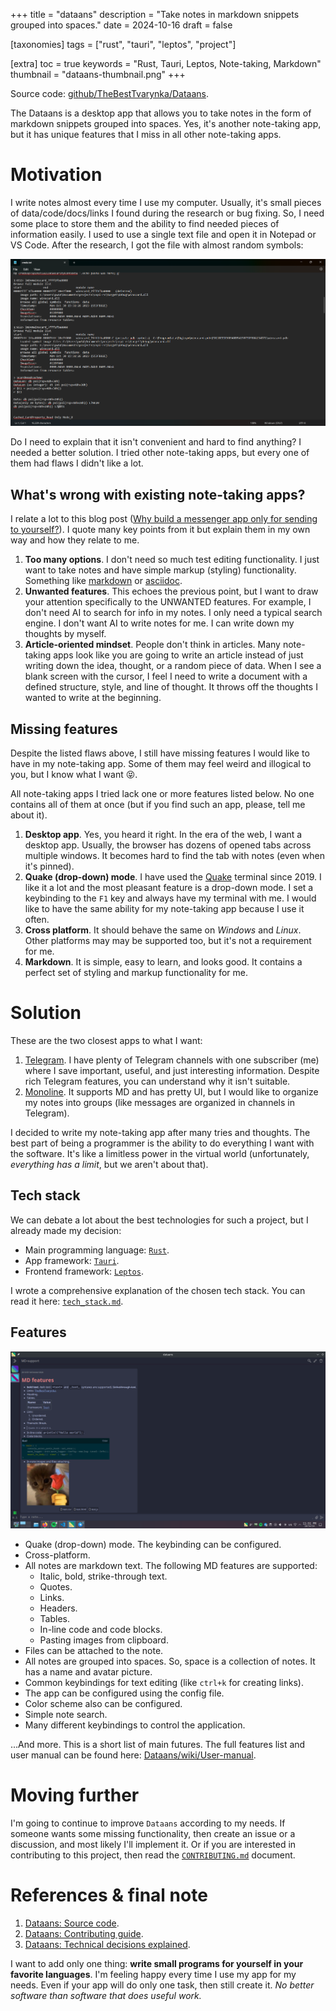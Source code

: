 +++
title = "dataans"
description = "Take notes in markdown snippets grouped into spaces."
date = 2024-10-16
draft = false

[taxonomies]
tags = ["rust", "tauri", "leptos", "project"]

[extra]
toc = true
keywords = "Rust, Tauri, Leptos, Note-taking, Markdown"
thumbnail = "dataans-thumbnail.png"
+++

Source code: [github/TheBestTvarynka/Dataans](https://github.com/TheBestTvarynka/Dataans/).

The Dataans is a desktop app that allows you to take notes in the form of markdown snippets grouped into spaces. Yes, it's another note-taking app, but it has unique features that I miss in all other note-taking apps.

# Motivation

I write notes almost every time I use my computer. Usually, it's small pieces of data/code/docs/links I found during the research or bug fixing. So, I need some place to store them and the ability to find needed pieces of information easily. I used to use a single text file and open it in Notepad or VS Code. After the research, I got the file with almost random symbols:

![](./notes-example.png)

Do I need to explain that it isn't convenient and hard to find anything? I needed a better solution. I tried other note-taking apps, but every one of them had flaws I didn't like a lot.

## What's wrong with existing note-taking apps?

I relate a lot to this blog post ([Why build a messenger app only for sending to yourself?](https://monoline.io/posts/2021/11/11/why-build-a-messenger-app-only-for-sending-to-yourself/)). I quote many key points from it but explain them in my own way and how they relate to me.

1. **Too many options**. I don't need so much test editing functionality. I just want to take notes and have simple markup (styling) functionality. Something like [markdown](https://www.markdownguide.org/) or [asciidoc](https://docs.asciidoctor.org/).
2. **Unwanted features**. This echoes the previous point, but I want to draw your attention specifically to the UNWANTED features. For example, I don't need AI to search for info in my notes. I only need a typical search engine. I don't want AI to write notes for me. I can write down my thoughts by myself.
3. **Article-oriented mindset**. People don't think in articles. Many note-taking apps look like you are going to write an article instead of just writing down the idea, thought, or a random piece of data. When I see a blank screen with the cursor, I feel I need to write a document with a defined structure, style, and line of thought. It throws off the thoughts I wanted to write at the beginning.

## Missing features

Despite the listed flaws above, I still have missing features I would like to have in my note-taking app. Some of them may feel weird and illogical to you, but I know what I want :stuck_out_tongue_closed_eyes:.

All note-taking apps I tried lack one or more features listed below. No one contains all of them at once (but if you find such an app, please, tell me about it).

1. **Desktop app**. Yes, you heard it right. In the era of the web, I want a desktop app. Usually, the browser has dozens of opened tabs across multiple windows. It becomes hard to find the tab with notes (even when it's pinned).
2. **Quake (drop-down) mode**. I have used the [Quake](https://github.com/Guake/guake/) terminal since 2019. I like it a lot and the most pleasant feature is a drop-down mode. I set a keybinding to the `F1` key and always have my terminal with me. I would like to have the same ability for my note-taking app because I use it often.
3. **Cross platform**. It should behave the same on _Windows_ and _Linux_. Other platforms may may be supported too, but it's not a requirement for me.
4. **Markdown**. It is simple, easy to learn, and looks good. It contains a perfect set of styling and markup functionality for me.

# Solution

These are the two closest apps to what I want:

1. [Telegram](https://telegram.org/). I have plenty of Telegram channels with one subscriber (me) where I save important, useful, and just interesting information. Despite rich Telegram features, you can understand why it isn't suitable.
2. [Monoline](https://monoline.io/). It supports MD and has pretty UI, but I would like to organize my notes into groups (like messages are organized in channels in Telegram).

I decided to write my note-taking app after many tries and thoughts. The best part of being a programmer is the ability to do everything I want with the software. It's like a limitless power in the virtual world (unfortunately, *everything has a limit*, but we aren't about that).

## Tech stack

We can debate a lot about the best technologies for such a project, but I already made my decision:

* Main programming language: [`Rust`](https://www.rust-lang.org/).
* App framework: [`Tauri`](https://v2.tauri.app/).
* Frontend framework: [`Leptos`](https://leptos.dev/).

I wrote a comprehensive explanation of the chosen tech stack. You can read it here: [`tech_stack.md`](https://github.com/TheBestTvarynka/Dataans/blob/main/doc/tech_stack.md).

## Features

![](./md-note.png)

* Quake (drop-down) mode. The keybinding can be configured.
* Cross-platform.
* All notes are markdown text. The following MD features are supported:
  * Italic, bold, strike-through text.
  * Quotes.
  * Links.
  * Headers.
  * Tables.
  * In-line code and code blocks.
  * Pasting images from clipboard.
* Files can be attached to the note.
* All notes are grouped into spaces. So, space is a collection of notes. It has a name and avatar picture.
* Common keybindings for text editing (like `ctrl+k` for creating links).
* The app can be configured using the config file.
* Color scheme also can be configured.
* Simple note search.
* Many different keybindings to control the application.

...And more. This is a short list of main futures. The full features list and user manual can be found here: [Dataans/wiki/User-manual](https://github.com/TheBestTvarynka/Dataans/wiki/User-manual).

# Moving further

I'm going to continue to improve `Dataans` according to my needs. If someone wants some missing functionality, then create an issue or a discussion, and most likely I'll implement it. Or if you are interested in contributing to this project, then read the [`CONTRIBUTING.md`](https://github.com/TheBestTvarynka/Dataans/blob/main/doc/CONTRIBUTING.md) document.

# References & final note

1. [Dataans: Source code](https://github.com/TheBestTvarynka/Dataans/).
2. [Dataans: Contributing guide](https://github.com/TheBestTvarynka/Dataans/blob/main/doc/CONTRIBUTING.md).
3. [Dataans: Technical decisions explained](https://github.com/TheBestTvarynka/Dataans/blob/main/doc/tech_stack.md).

I want to add only one thing: **write small programs for yourself in your favorite languages**. I'm feeling happy every time I use my app for my needs. Even if your app will do only one task, then still create it. _No better software than software that does useful work._
